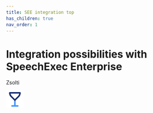 ```yaml
---
title: SEE integration top
has_children: true
nav_order: 1
---
```

# Integration possibilities with SpeechExec Enterprise
Zsolti


![svg](champayne-glass-svgrepo-com.svg)
